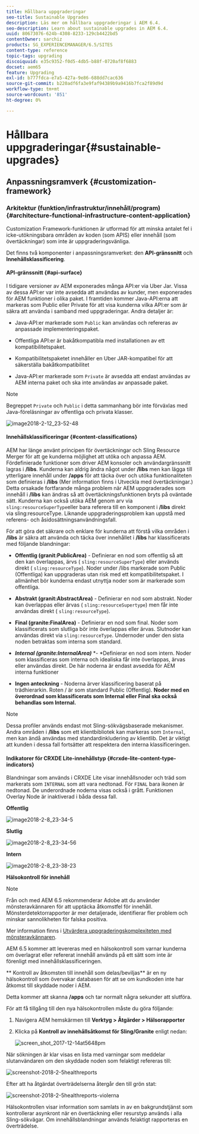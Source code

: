 ```yaml
---
title: Hållbara uppgraderingar
seo-title: Sustainable Upgrades
description: Läs mer om hållbara uppgraderingar i AEM 6.4.
seo-description: Learn about sustainable upgrades in AEM 6.4.
uuid: 80673076-624b-4308-8233-129cb4422bd5
contentOwner: sarchiz
products: SG_EXPERIENCEMANAGER/6.5/SITES
content-type: reference
topic-tags: upgrading
discoiquuid: e35c9352-f0d5-4db5-b88f-0720af8f6883
docset: aem65
feature: Upgrading
exl-id: b777fdca-e7a5-427a-9e86-688dd7cac636
source-git-commit: b220adf6fa3e9faf94389b9a9416b7fca2f89d9d
workflow-type: tm+mt
source-wordcount: '851'
ht-degree: 0%

---
```


# Hållbara uppgraderingar{#sustainable-upgrades}

## Anpassningsramverk {#customization-framework}

### Arkitektur (funktion/infrastruktur/innehåll/program)  {#architecture-functional-infrastructure-content-application}

Customization Framework-funktionen är utformad för att minska antalet fel i icke-utökningsbara områden av koden (som APIS) eller innehåll (som övertäckningar) som inte är uppgraderingsvänliga.

Det finns två komponenter i anpassningsramverket: den **API-gränssnitt** och **Innehållsklassificering**.

#### API-gränssnitt {#api-surface}

I tidigare versioner av AEM exponerades många API:er via Uber Jar. Vissa av dessa API:er var inte avsedda att användas av kunder, men exponerades för AEM funktioner i olika paket. I framtiden kommer Java-API:erna att markeras som Public eller Private för att visa kunderna vilka API:er som är säkra att använda i samband med uppgraderingar. Andra detaljer är:

* Java-API:er markerade som `Public` kan användas och refereras av anpassade implementeringspaket.

* Offentliga API:er är bakåtkompatibla med installationen av ett kompatibilitetspaket.
* Kompatibilitetspaketet innehåller en Uber JAR-kompatibel för att säkerställa bakåtkompatibilitet
* Java-API:er markerade som `Private` är avsedda att endast användas av AEM interna paket och ska inte användas av anpassade paket.

>[!NOTE]
>
>Begreppet `Private` och `Public` i detta sammanhang bör inte förväxlas med Java-föreläsningar av offentliga och privata klasser.

![image2018-2-12_23-52-48](assets/image2018-2-12_23-52-48.png)

#### Innehållsklassificeringar {#content-classifications}

AEM har länge använt principen för övertäckningar och Sling Resource Merger för att ge kunderna möjlighet att utöka och anpassa AEM. Fördefinierade funktioner som driver AEM konsoler och användargränssnitt lagras i **/libs**. Kunderna kan aldrig ändra något under **/libs** men kan lägga till ytterligare innehåll under **/apps** för att täcka över och utöka funktionaliteten som definieras i **/libs** (Mer information finns i Utveckla med övertäckningar.) Detta orsakade fortfarande många problem när AEM uppgraderades som innehåll i **/libs** kan ändras så att övertäckningsfunktionen bryts på oväntade sätt. Kunderna kan också utöka AEM genom arv via `sling:resourceSuperType`eller bara referera till en komponent i **/libs** direkt via sling:resourceType. Liknande uppgraderingsproblem kan uppstå med referens- och åsidosättningsanvändningsfall.

För att göra det säkrare och enklare för kunderna att förstå vilka områden i **/libs** är säkra att använda och täcka över innehållet i **/libs** har klassificerats med följande blandningar:

* **Offentlig (granit:PublicArea)** - Definierar en nod som offentlig så att den kan överlappas, ärvs ( `sling:resourceSuperType`) eller används direkt ( `sling:resourceType`). Noder under /libs markerade som Public (Offentliga) kan uppgraderas utan risk med ett kompatibilitetspaket. I allmänhet bör kunderna endast utnyttja noder som är markerade som offentliga.

* **Abstrakt (granit:AbstractArea)** - Definierar en nod som abstrakt. Noder kan överlappas eller ärvas ( `sling:resourceSupertype`) men får inte användas direkt ( `sling:resourceType`).

* **Final (granite:FinalArea)** - Definierar en nod som final. Noder som klassificerats som slutliga bör inte överlappas eller ärvas. Slutnoder kan användas direkt via `sling:resourceType`. Undernoder under den sista noden betraktas som interna som standard.

* ***Internal (granite:InternalArea)*** *- *Definierar en nod som intern. Noder som klassificeras som interna och idealiska får inte överlappas, ärvas eller användas direkt. De här noderna är endast avsedda för AEM interna funktioner

* **Ingen anteckning** - Noderna ärver klassificering baserat på trädhierarkin. Roten / är som standard Public (Offentlig). **Noder med en överordnad som klassificerats som Internal eller Final ska också behandlas som Internal.**

>[!NOTE]
>
>Dessa profiler används endast mot Sling-sökvägsbaserade mekanismer. Andra områden i **/libs** som ett klientbibliotek kan markeras som `Internal`, men kan ändå användas med standardinkludering av klientlib. Det är viktigt att kunden i dessa fall fortsätter att respektera den interna klassificeringen.

#### Indikatorer för CRXDE Lite-innehållstyp {#crxde-lite-content-type-indicators}

Blandningar som används i CRXDE Lite visar innehållsnoder och träd som markerats som `INTERNAL` som att vara nedtonad. För `FINAL` bara ikonen är nedtonad. De underordnade noderna visas också i grått. Funktionen Overlay Node är inaktiverad i båda dessa fall.

**Offentlig**

![image2018-2-8_23-34-5](assets/image2018-2-8_23-34-5.png)

**Slutlig**

![image2018-2-8_23-34-56](assets/image2018-2-8_23-34-56.png)

**Intern**

![image2018-2-8_23-38-23](assets/image2018-2-8_23-38-23.png)

**Hälsokontroll för innehåll**

>[!NOTE]
>
>Från och med AEM 6.5 rekommenderar Adobe att du använder mönsteravkännaren för att upptäcka åtkomstfel för innehåll. Mönsterdetektorrapporter är mer detaljerade, identifierar fler problem och minskar sannolikheten för falska positiva.
>
>Mer information finns i [Utvärdera uppgraderingskomplexiteten med mönsteravkännaren](/help/sites-deploying/pattern-detector.md).

AEM 6.5 kommer att levereras med en hälsokontroll som varnar kunderna om överlagrat eller refererat innehåll används på ett sätt som inte är förenligt med innehållsklassificeringen.

** Kontroll av åtkomsten till innehåll som delas/beviljas** är en ny hälsokontroll som övervakar databasen för att se om kundkoden inte har åtkomst till skyddade noder i AEM.

Detta kommer att skanna **/apps** och tar normalt några sekunder att slutföra.

För att få tillgång till den nya hälsokontrollen måste du göra följande:

1. Navigera AEM hemskärmen till **Verktyg > Åtgärder > Hälsorapporter**
1. Klicka på **Kontroll av innehållsåtkomst för Sling/Granite** enligt nedan:

   ![screen_shot_2017-12-14at5648pm](assets/screen_shot_2017-12-14at55648pm.png)

När sökningen är klar visas en lista med varningar som meddelar slutanvändaren om den skyddade noden som felaktigt refereras till:

![screenshot-2018-2-5healthreports](assets/screenshot-2018-2-5healthreports.png)

Efter att ha åtgärdat överträdelserna återgår den till grön stat:

![screenshot-2018-2-5healthreports-violerna](assets/screenshot-2018-2-5healthreports-violations.png)

Hälsokontrollen visar information som samlats in av en bakgrundstjänst som kontrollerar asynkront när en övertäckning eller resurstyp används i alla Sling-sökvägar. Om innehållsblandningar används felaktigt rapporteras en överträdelse.
